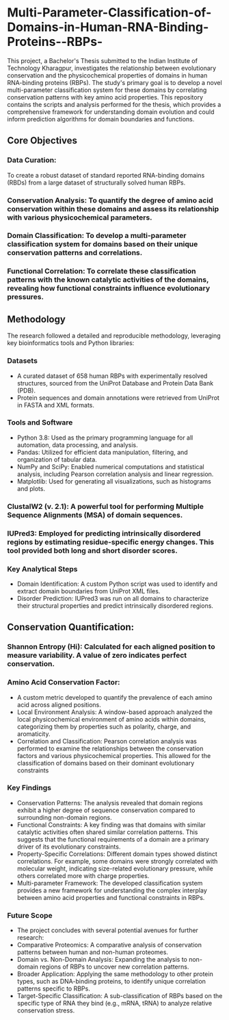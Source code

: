 # Multi-Parameter-Classification-of-Domains-in-Human-RNA-Binding-Proteins--RBPs-
This project, a Bachelor's Thesis submitted to the Indian Institute of Technology Kharagpur, investigates the relationship between evolutionary conservation and the physicochemical properties of domains in human RNA-binding proteins (RBPs). The study's primary goal is to develop a novel multi-parameter classification system for these domains by correlating conservation patterns with key amino acid properties.
This repository contains the scripts and analysis performed for the thesis, which provides a comprehensive framework for understanding domain evolution and could inform prediction algorithms for domain boundaries and functions.
## Core Objectives
### Data Curation: 
To create a robust dataset of standard reported RNA-binding domains (RBDs) from a large dataset of structurally solved human RBPs.
### Conservation Analysis: To quantify the degree of amino acid conservation within these domains and assess its relationship with various physicochemical parameters.
### Domain Classification: To develop a multi-parameter classification system for domains based on their unique conservation patterns and correlations.
### Functional Correlation: To correlate these classification patterns with the known catalytic activities of the domains, revealing how functional constraints influence evolutionary pressures.
## Methodology
The research followed a detailed and reproducible methodology, leveraging key bioinformatics tools and Python libraries:
### Datasets
- A curated dataset of 658 human RBPs with experimentally resolved structures, sourced from the UniProt Database and Protein Data Bank (PDB).
- Protein sequences and domain annotations were retrieved from UniProt in FASTA and XML formats.
### Tools and Software
- Python 3.8: Used as the primary programming language for all automation, data processing, and analysis.
- Pandas: Utilized for efficient data manipulation, filtering, and organization of tabular data.
- NumPy and SciPy: Enabled numerical computations and statistical analysis, including Pearson correlation analysis and linear regression.
- Matplotlib: Used for generating all visualizations, such as histograms and plots.
### ClustalW2 (v. 2.1): A powerful tool for performing Multiple Sequence Alignments (MSA) of domain sequences.
### IUPred3: Employed for predicting intrinsically disordered regions by estimating residue-specific energy changes. This tool provided both long and short disorder scores.
### Key Analytical Steps
- Domain Identification: A custom Python script was used to identify and extract domain boundaries from UniProt XML files.
- Disorder Prediction: IUPred3 was run on all domains to characterize their structural properties and predict intrinsically disordered regions.
## Conservation Quantification:
### Shannon Entropy (Hi): Calculated for each aligned position to measure variability. A value of zero indicates perfect conservation.
### Amino Acid Conservation Factor: 
- A custom metric developed to quantify the prevalence of each amino acid across aligned positions.
- Local Environment Analysis: A window-based approach analyzed the local physicochemical environment of amino acids within domains, categorizing them by properties such as polarity, charge, and aromaticity.
- Correlation and Classification: Pearson correlation analysis was performed to examine the relationships between the conservation factors and various physicochemical properties. This allowed for the classification of domains based on their dominant evolutionary constraints
### Key Findings
- Conservation Patterns: The analysis revealed that domain regions exhibit a higher degree of sequence conservation compared to surrounding non-domain regions.
- Functional Constraints: A key finding was that domains with similar catalytic activities often shared similar correlation patterns. This suggests that the functional requirements of a domain are a primary driver of its evolutionary constraints.
- Property-Specific Correlations: Different domain types showed distinct correlations. For example, some domains were strongly correlated with molecular weight, indicating size-related evolutionary pressure, while others correlated more with charge properties.
- Multi-parameter Framework: The developed classification system provides a new framework for understanding the complex interplay between amino acid properties and functional constraints in RBPs.
### Future Scope
- The project concludes with several potential avenues for further research:
- Comparative Proteomics: A comparative analysis of conservation patterns between human and non-human proteomes.
- Domain vs. Non-Domain Analysis: Expanding the analysis to non-domain regions of RBPs to uncover new correlation patterns.
- Broader Application: Applying the same methodology to other protein types, such as DNA-binding proteins, to identify unique correlation patterns specific to RBPs.
- Target-Specific Classification: A sub-classification of RBPs based on the specific type of RNA they bind (e.g., mRNA, tRNA) to analyze relative conservation stress.
